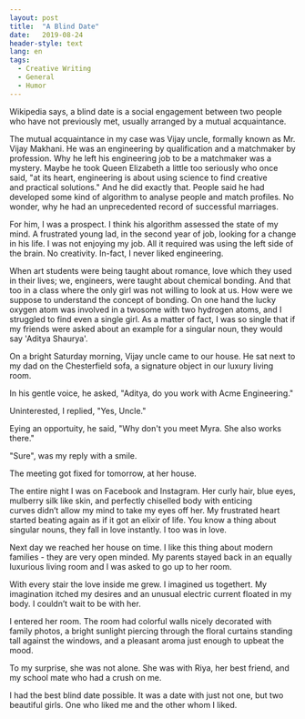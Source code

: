 ```yaml
---
layout: post
title:  "A Blind Date"
date:   2019-08-24
header-style: text
lang: en
tags:
  - Creative Writing
  - General
  - Humor
---
```


Wikipedia says, a blind date is a social engagement between two people who have not previously met, usually arranged by a mutual acquaintance. 

The mutual acquaintance in my case was Vijay uncle, formally known as Mr. Vijay Makhani. He was an engineering by qualification and a matchmaker by profession. Why he left his engineering job to be a matchmaker was a mystery. Maybe he took Queen Elizabeth a little too seriously who once said, "at its heart, engineering is about using science to find creative and practical solutions." And he did exactly that. People said he had developed some kind of algorithm to analyse people and match profiles. No wonder, why he had an unprecedented record of successful marriages.

For him, I was a prospect. I think his algorithm assessed the state of my mind. A frustrated young lad, in the second year of job, looking for a change in his life. I was not enjoying my job. All it required was using the left side of the brain. No creativity. In-fact, I never liked engineering. 

When art students were being taught about romance, love which they used in their lives; we, engineers, were taught about chemical bonding. And that too in a class where the only girl was not willing to look at us. How were we suppose to understand the concept of bonding. On one hand the lucky oxygen atom was involved in a twosome with two hydrogen atoms, and I struggled to find even a single girl. As a matter of fact, I was so single that if my friends were asked about an example for a singular noun, they would say 'Aditya Shaurya'. 

On a bright Saturday morning, Vijay uncle came to our house. He sat next to my dad on the Chesterfield sofa, a signature object in our luxury living room. 

In his gentle voice, he asked, "Aditya, do you work with Acme Engineering." 

Uninterested, I replied, "Yes, Uncle." 

Eying an opportuity, he said, "Why don't you meet Myra. She also works there."

"Sure", was my reply with a smile.

The meeting got fixed for tomorrow, at her house. 

The entire night I was on Facebook and Instagram. Her curly hair, blue eyes, mulberry silk like skin, and perfectly chiselled body with enticing curves didn’t allow my mind to take my eyes off her. My frustrated heart started beating again as if it got an elixir of life. You know a thing about singular nouns, they fall in love instantly. I too was in love. 

Next day we reached her house on time. I like this thing about modern families - they are very open minded. My parents stayed back in an equally luxurious living room and I was asked to go up to her room.

With every stair the love inside me grew. I imagined us togethert. My imagination itched my desires and an unusual electric current floated in my body. I couldn’t wait to be with her.

I entered her room. The room had colorful walls nicely decorated with family photos, a bright sunlight piercing through the floral curtains standing tall against the windows, and a pleasant aroma just enough to upbeat the mood.  

To my surprise, she was not alone. She was with Riya, her best friend, and my school mate who had a crush on me.

I had the best blind date possible. It was a date with just not one, but two beautiful girls. One who liked me and the other whom I liked.
